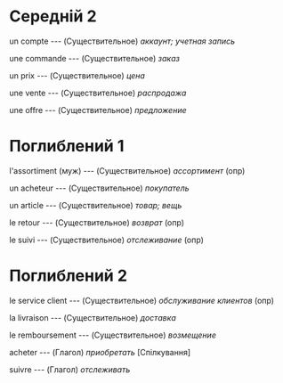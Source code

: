 # Середній 2

un compte --- (Существительное)
*аккаунт; учетная запись*



une commande --- (Существительное)
*заказ*



un prix --- (Существительное)
*цена*



une vente --- (Существительное)
*распродажа*



une offre --- (Существительное)
*предложение*



# Поглиблений 1

l'assortiment (муж) --- (Существительное)
*ассортимент* (опр)



un acheteur --- (Существительное)
*покупатель*



un article --- (Существительное)
*товар; вещь*



le retour --- (Существительное)
*возврат* (опр)



le suivi --- (Существительное)
*отслеживание* (опр)



# Поглиблений 2

le service client --- (Существительное)
*обслуживание клиентов* (опр)



la livraison --- (Существительное)
*доставка*



le remboursement --- (Существительное)
*возмещение*



acheter --- (Глагол)
*приобретать* [Спілкування]



suivre --- (Глагол)
*отслеживать*